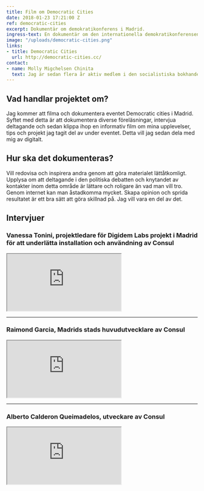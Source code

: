 ```yaml
---
title: Film om Democratic Cities
date: 2018-01-23 17:21:00 Z
ref: democratic-cities
excerpt: Dokumentär om demokratikonferens i Madrid.
ingress-text: En dokumentär om den internationella demokratikonferensen Democratic Cities i Madrid i november 2017.
image: "/uploads/democratic-cities.png"
links:
- title: Democratic Cities
  url: http://democratic-cities.cc/
contact:
- name: Molly Migchelsen Chinita
  text: Jag är sedan flera år aktiv medlem i den socialistiska bokhandeln Bokkafeet, Jönköping. Där har jag hållit i studiecirklar, föreläsningar och lagt mycket fokus på folkbildning.  Driver genom detta även digital försäljning av politisk litteratur. Har även deltagit vid demonstrationer, organiserat och samordnat manifestationer och jobbat på diverse olika sätt för en friare plattform för unga politiskt intresserade/engagerade.
---
```


## Vad handlar projektet om?
 Jag kommer att filma och dokumentera eventet Democratic cities i Madrid. Syftet med detta är att dokumentera diverse föreläsningar, intervjua deltagande och sedan klippa ihop en informativ film om mina upplevelser, tips och projekt jag tagit del av under eventet. Detta vill jag sedan dela med mig av digitalt.

## Hur ska det dokumenteras?
 Vill redovisa och inspirera andra genom att göra materialet lättåtkomligt. Upplysa om att deltagande i den politiska debatten och knytandet av kontakter inom detta område är lättare och roligare än vad man vill tro. Genom internet kan man åstadkomma mycket. Skapa opinion och sprida resultatet är ett bra sätt att göra skillnad på. Jag vill vara en del av det.


## Intervjuer

### Vanessa Tonini, projektledare för Digidem Labs projekt i Madrid för att underlätta installation och användning av Consul
<div class="embed-responsive embed-responsive-16by9">
  <iframe class="embed-responsive-item" src="https://www.youtube.com/embed/ZUZ5cS9ph6k?rel=0" allowfullscreen></iframe>
</div>

---

### Raimond Garcia, Madrids stads huvudutvecklare av Consul
<div class="embed-responsive embed-responsive-16by9">
  <iframe class="embed-responsive-item" src="https://www.youtube.com/embed/obPPLbYChZE?rel=0" allowfullscreen></iframe>
</div>

---

### Alberto Calderon Queimadelos, utveckare av Consul
<div class="embed-responsive embed-responsive-16by9">
  <iframe class="embed-responsive-item" src="https://www.youtube.com/embed/CO4oZixDbqk?rel=0" allowfullscreen></iframe>
</div>
